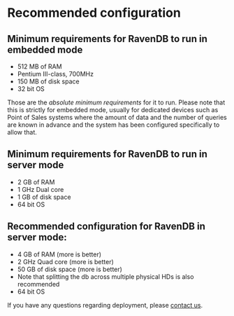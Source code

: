﻿# Recommended configuration

## Minimum requirements for RavenDB to run in embedded mode

* 512 MB of RAM
* Pentium III-class, 700MHz
* 150 MB of disk space
* 32 bit OS

Those are the _absolute minimum requirements_ for it to run. Please note that this is strictly for embedded mode, usually for dedicated devices such as Point of Sales systems where the amount of data and the number of queries are known in advance and the system has been configured specifically to allow that.

## Minimum requirements for RavenDB to run in server mode

* 2 GB of RAM
* 1 GHz Dual core
* 1 GB of disk space
* 64 bit OS

## Recommended configuration for RavenDB in server mode:

* 4 GB of RAM (more is better)
* 2 GHz Quad core (more is better)
* 50 GB of disk space (more is better)
* Note that splitting the db across multiple physical HDs is also recommended
* 64 bit OS

If you have any questions regarding deployment, please [contact us](https://ravendb.net/support).